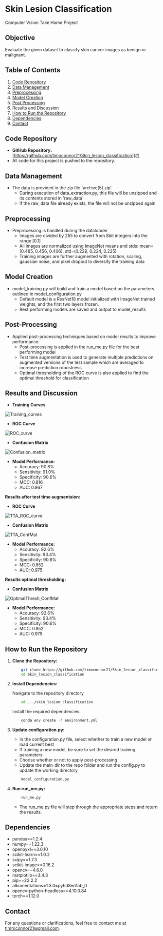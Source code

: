 # Skin Lesion Classification
Computer Vision Take Home Project

## Objective
Evaluate the given dataset to classify skin cancer images as benign or malignant.

## Table of Contents
1. [Code Repository](#code-repository)
2. [Data Management](#data-management)
3. [Preprocessing](#preprocessing)
4. [Model Creation](#model-creation)
5. [Post Processing](#post-processing)
6. [Results and Discussion](#results-and-discussion)
7. [How to Run the Repository](#how-to-run-the-repository)
8. [Dependencies](#dependencies)
9. [Contact](#contact)

## Code Repository
- **GitHub Repository:** [https://github.com/timoconnor21/Skin_lesion_classification](#)
- All code for this project is pushed to the repository.

## Data Management
- The data is provided in the zip file 'archive(5).zip'.
  - During execution of data_extraction.py, this file will be unzipped and its contents stored in 'raw_data'
  - If the raw_data file already exists, the file will not be unzipped again

## Preprocessing
- Preprocessing is handled during the dataloader
  - Images are divided by 255 to convert from 8bit integers into the range [0,1]
  - All images are normalized using ImageNet means and stds:  mean=(0.485, 0.456, 0.406), std=(0.229, 0.224, 0.225)
  - Training images are further augmented with rotation, scaling, gaussian noise, and pixel dropout to diversify the training data

## Model Creation
- model_training.py will build and train a model based on the parameters outlined in model_configuration.py
  - Default model is a ResNet18 model initialized with ImageNet trained weights, and the first two layers frozen.
  - Best performing models are saved and output to model_results

## Post-Processing
- Applied post-processing techniques based on model results to improve performance.
  - Post-processing is applied in the run_me.py file for the best performing model 
  - Test time augmentation is used to generate multiple predictions on augmented versions of the test sample which are averaged to increase prediction robustness
  - Optimal thresholding of the ROC curve is also applied to find the optimal threshold for classification

## Results and Discussion
- **Training Curves**
  
![Training_curves](https://github.com/timoconnor21/Skin_lesion_classificaiton/assets/175061865/9bd7bfa9-36b0-4d6c-801f-eec6fb8caf36)


- **ROC Curve**

![ROC_curve](https://github.com/timoconnor21/Skin_lesion_classificaiton/assets/175061865/d555f89d-6dc6-4852-bbd9-fa0c0dc30ee2)

- **Confusion Matrix**

![Confusion_matrix](https://github.com/timoconnor21/Skin_lesion_classificaiton/assets/175061865/088b4474-b4b2-47f4-8463-ec02a5b7c088)

- **Model Performance:**
  - Accuracy: 90.8%
  - Sensitivity: 91.0%
  - Specificity: 90.6%
  - MCC: 0.816
  - AUC: 0.967
 
**Results after test time augmentaion:**
- **ROC Curve**

![TTA_ROC_curve](https://github.com/timoconnor21/Skin_lesion_classificaiton/assets/175061865/267ccf8a-c838-4ce3-a5d6-fabdf39a5402)

- **Confusion Matrix**
  
![TTA_ConfMat](https://github.com/timoconnor21/Skin_lesion_classificaiton/assets/175061865/8f129487-7452-44e6-8d05-231482706060)


- **Model Performance:**
  - Accuracy: 92.6%
  - Sensitivity: 93.4%
  - Specificity: 90.6%
  - MCC: 0.852
  - AUC: 0.975
 
**Results optimal thresholding:**
- **Confusion Matrix**
  
![OptimalThresh_ConfMat](https://github.com/timoconnor21/Skin_lesion_classificaiton/assets/175061865/05b18ecf-5f29-491c-b1cd-dd6219ee827e)

- **Model Performance:**
  - Accuracy: 92.6%
  - Sensitivity: 93.4%
  - Specificity: 90.6%
  - MCC: 0.852
  - AUC: 0.975

## How to Run the Repository
1. **Clone the Repository:**
   ```bash
       git clone https://github.com/timoconnor21/Skin_lesion_classification.git
       cd Skin_lesion_classification
   ```

2. **Install Dependencies:**

   Navigate to the repository directory
   ```bash
       cd .../skin_lesion_classification
   ```
   Install the required dependencies
   ```bash
       conda env create -f environment.yml
   ```

3.  **Update configuration.py:**
     - In the configuration.py file, select whether to train a new model or load current best
     - If training a new model, be sure to set the desired training parameters
     - Choose whether or not to apply post-processing
     - Update the main_dir to the repo folder and run the config.py to update the working directory
  
    ```bash
        model_configuration.py
    ```

3.  **Run run_me.py:**
    ```bash
        run_me.py
    ```
     - The run_me.py file will step through the appropriate steps and return the results.

## Dependencies

  - pandas==1.2.4
  - numpy==1.22.3 
  - openpyxl==3.0.10
  - scikit-learn==1.0.2
  - scipy==1.7.3
  - scikit-image==0.16.2
  - opencv==4.6.0
  - matplotlib==3.4.3
  - pip==22.2.2
  - albumentations=1.3.0=pyhd8ed1ab_0
  - opencv-python-headless==4.10.0.84
  - torch==1.12.0

## Contact
For any questions or clarifications, feel free to contact me at timroconnor21@gmail.com.
